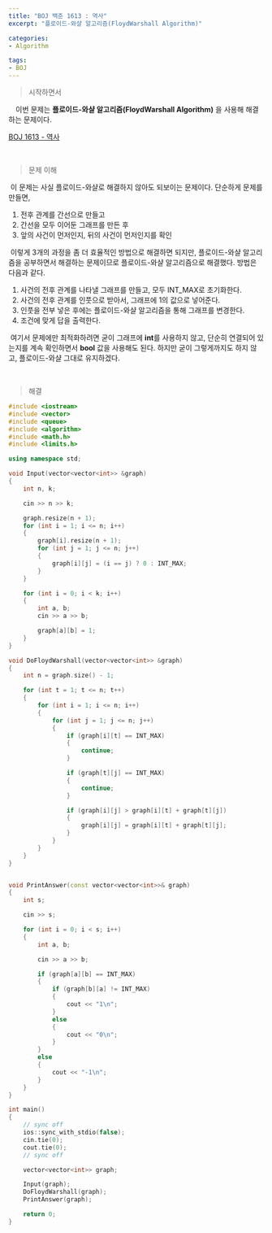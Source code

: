 ```yaml
---
title: "BOJ 백준 1613 : 역사"
excerpt: "플로이드-와샬 알고리즘(FloydWarshall Algorithm)"

categories:
- Algorithm

tags:
- BOJ
---
```


> 시작하면서

　이번 문제는 **플로이드-와샬 알고리즘(FloydWarshall Algorithm)** 을 사용해 해결하는 문제이다.

[BOJ 1613 - 역사](https://www.acmicpc.net/problem/1613)    

​    

> 문제 이해

​	 이 문제는 사실 플로이드-와샬로 해결하지 않아도 되보이는 문제이다. 단순하게 문제를 만들면,

1. 전후 관계를 간선으로 만들고
2. 간선을 모두 이어둔 그래프를 만든 후
3. 앞의 사건이 먼저인지, 뒤의 사건이 먼저인지를 확인

​	이렇게 3개의 과정을 좀 더 효율적인 방법으로 해결하면 되지만, 플로이드-와샬 알고리즘을 공부하면서 해결하는 문제이므로 플로이드-와샬 알고리즘으로 해결했다. 방법은 다음과 같다.

1. 사건의 전후 관계를 나타낼 그래프를 만들고, 모두 INT_MAX로 초기화한다.
2. 사건의 전후 관계를 인풋으로 받아서, 그래프에 1의 값으로 넣어준다.
3. 인풋을 전부 넣은 후에는 플로이드-와샬 알고리즘을 통해 그래프를 변경한다.
4. 조건에 맞게 답을 출력한다.

​	여기서 문제에만 최적화하려면 굳이 그래프에 **int**를 사용하지 않고, 단순히 연결되어 있는지를 계속 확인하면서 **bool** 값을 사용해도 된다. 하지만 굳이 그렇게까지도 하지 않고, 플로이드-와샬 그대로 유지하겠다.

​    

>해결

```c++
#include <iostream>
#include <vector>
#include <queue>
#include <algorithm>
#include <math.h>
#include <limits.h>

using namespace std;

void Input(vector<vector<int>> &graph)
{
	int n, k;

	cin >> n >> k;

	graph.resize(n + 1);
	for (int i = 1; i <= n; i++)
	{
		graph[i].resize(n + 1);
		for (int j = 1; j <= n; j++)
		{
			graph[i][j] = (i == j) ? 0 : INT_MAX;
		}
	}

	for (int i = 0; i < k; i++)
	{
		int a, b;
		cin >> a >> b;

		graph[a][b] = 1;
	}
}

void DoFloydWarshall(vector<vector<int>> &graph)
{
	int n = graph.size() - 1;

	for (int t = 1; t <= n; t++)
	{
		for (int i = 1; i <= n; i++)
		{
			for (int j = 1; j <= n; j++)
			{
				if (graph[i][t] == INT_MAX)
				{
					continue;
				}

				if (graph[t][j] == INT_MAX)
				{
					continue;
				}

				if (graph[i][j] > graph[i][t] + graph[t][j])
				{
					graph[i][j] = graph[i][t] + graph[t][j];
				}
			}
		}
	}
}


void PrintAnswer(const vector<vector<int>>& graph)
{
	int s;

	cin >> s;

	for (int i = 0; i < s; i++)
	{
		int a, b;

		cin >> a >> b;

		if (graph[a][b] == INT_MAX)
		{
			if (graph[b][a] != INT_MAX)
			{
				cout << "1\n";
			}
			else
			{
				cout << "0\n";
			}
		}
		else
		{
			cout << "-1\n";
		}
	}
}

int main()
{
	// sync off
	ios::sync_with_stdio(false);
	cin.tie(0);
	cout.tie(0);
	// sync off

	vector<vector<int>> graph;

	Input(graph);
	DoFloydWarshall(graph);
	PrintAnswer(graph);

	return 0;
}
```

